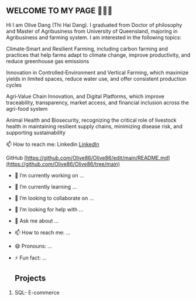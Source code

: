 ## WELCOME TO MY PAGE 👋👋👋
Hi  I am Olive Dang (Thi Hai Dang). I graduated from Doctor of philosophy and Master of Agribusiness from University of Queensland, majoring in Agribusiness and farming system. I am interested in the following topics:

  Climate‑Smart and Resilient Farming, including carbon farming and practices that help farms adapt to climate change, improve productivity, and reduce greenhouse gas emissions 

   Innovation in Controlled‑Environment and Vertical Farming, which maximize yields in limited spaces, reduce water use, and offer consistent production cycles 

  Agri‑Value Chain Innovation, and Digital Platforms, which improve traceability, transparency, market access, and financial inclusion across the agri-food system 

  Animal Health and Biosecurity, recognizing the critical role of livestock health in maintaining resilient supply chains, minimizing disease risk, and supporting sustainability 


📫 How to reach me:
Linkedin [LinkedIn](https://www.linkedin.com/in/hai-dang-489a1184/)

GitHub  [https://github.com/Olive86/Olive86/edit/main/README.md](https://github.com/Olive86/Olive86/tree/main)


- 🔭 I’m currently working on ...
- 🌱 I’m currently learning ...
- 👯 I’m looking to collaborate on ...
- 🤔 I’m looking for help with ...
- 💬 Ask me about ...
- 📫 How to reach me: ...
- 😄 Pronouns: ...
- ⚡ Fun fact: ...


  ## Projects

1. SQL- E-commerce 

  
